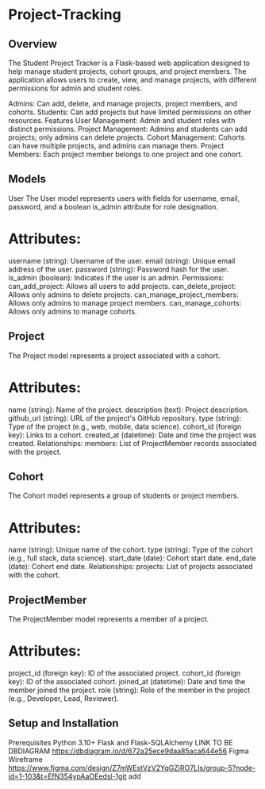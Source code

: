 # Project-Tracking



## Overview
The Student Project Tracker is a Flask-based web application designed to help manage student projects, cohort groups, and project members. The application allows users to create, view, and manage projects, with different permissions for admin and student roles.

Admins: Can add, delete, and manage projects, project members, and cohorts.
Students: Can add projects but have limited permissions on other resources.
Features
User Management: Admin and student roles with distinct permissions.
Project Management: Admins and students can add projects; only admins can delete projects.
Cohort Management: Cohorts can have multiple projects, and admins can manage them.
Project Members: Each project member belongs to one project and one cohort.
## Models
User
The User model represents users with fields for username, email, password, and a boolean is_admin attribute for role designation.

# Attributes:
username (string): Username of the user.
email (string): Unique email address of the user.
password (string): Password hash for the user.
is_admin (boolean): Indicates if the user is an admin.
Permissions:
can_add_project: Allows all users to add projects.
can_delete_project: Allows only admins to delete projects.
can_manage_project_members: Allows only admins to manage project members.
can_manage_cohorts: Allows only admins to manage cohorts.
## Project
The Project model represents a project associated with a cohort.

# Attributes:
name (string): Name of the project.
description (text): Project description.
github_url (string): URL of the project's GitHub repository.
type (string): Type of the project (e.g., web, mobile, data science).
cohort_id (foreign key): Links to a cohort.
created_at (datetime): Date and time the project was created.
Relationships:
members: List of ProjectMember records associated with the project.
## Cohort
The Cohort model represents a group of students or project members.

# Attributes:
name (string): Unique name of the cohort.
type (string): Type of the cohort (e.g., full stack, data science).
start_date (date): Cohort start date.
end_date (date): Cohort end date.
Relationships:
projects: List of projects associated with the cohort.

## ProjectMember
The ProjectMember model represents a member of a project.

# Attributes:
project_id (foreign key): ID of the associated project.
cohort_id (foreign key): ID of the associated cohort.
joined_at (datetime): Date and time the member joined the project.
role (string): Role of the member in the project (e.g., Developer, Lead, Reviewer).
## Setup and Installation
Prerequisites
Python 3.10+
Flask and Flask-SQLAlchemy
LINK TO BE DBDIAGRAM https://dbdiagram.io/d/672a25ece9daa85aca644e56
Figma Wireframe https://www.figma.com/design/Z7mWEstVzV2YqGZjRO7LIs/group-5?node-id=1-103&t=EfN354ypAaOEedsl-1git add
